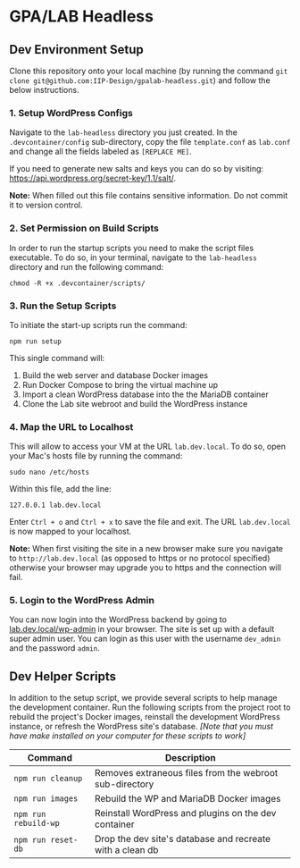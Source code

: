 # GPA/LAB Headless

## Dev Environment Setup

Clone this repository onto your local machine (by running the command `git clone git@github.com:IIP-Design/gpalab-headless.git`) and follow the below instructions.

### 1. Setup WordPress Configs

Navigate to the `lab-headless` directory you just created. In the `.devcontainer/config` sub-directory, copy the file `template.conf` as `lab.conf` and change all the fields labeled as `[REPLACE ME]`.

If you need to generate new salts and keys you can do so by visiting: https://api.wordpress.org/secret-key/1.1/salt/.

**Note:** When filled out this file contains sensitive information. Do not commit it to version control.

### 2. Set Permission on Build Scripts

In order to run the startup scripts you need to make the script files executable. To do so, in your terminal, navigate to the `lab-headless` directory and run the following command:

```
chmod -R +x .devcontainer/scripts/
```

### 3. Run the Setup Scripts

To initiate the start-up scripts run the command:

```
npm run setup
```

This single command will:

1. Build the web server and database Docker images
1. Run Docker Compose to bring the virtual machine up
1. Import a clean WordPress database into the the MariaDB container
1. Clone the Lab site webroot and build the WordPress instance

### 4. Map the URL to Localhost

This will allow to access your VM at the URL `lab.dev.local`. To do so, open your Mac's hosts file by running the command:

```
sudo nano /etc/hosts
```

Within this file, add the line:

```
127.0.0.1 lab.dev.local
```

Enter `Ctrl + o` and `Ctrl + x` to save the file and exit. The URL `lab.dev.local` is now mapped to your localhost.

**Note:** When first visiting the site in a new browser make sure you navigate to `http://lab.dev.local` (as opposed to https or no protocol specified) otherwise your browser may upgrade you to https and the connection will fail.

### 5. Login to the WordPress Admin

You can now login into the WordPress backend by going to [lab.dev.local/wp-admin](http://lab.dev.local/wp-admin) in your browser. The site is set up with a default super admin user. You can login as this user with the username `dev_admin` and the password `admin`.

## Dev Helper Scripts

In addition to the setup script, we provide several scripts to help manage the development container. Run the following scripts from the project root to rebuild the project's Docker images, reinstall the development WordPress instance, or refresh the WordPress site's database. _[Note that you must have make installed on your computer for these scripts to work]_

| Command              | Description                                               |
| -------------------- | --------------------------------------------------------- |
| `npm run cleanup`    | Removes extraneous files from the webroot sub-directory   |
| `npm run images`     | Rebuild the WP and MariaDB Docker images                  |
| `npm run rebuild-wp` | Reinstall WordPress and plugins on the dev container      |
| `npm run reset-db`   | Drop the dev site's database and recreate with a clean db |
